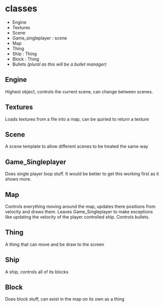 # classes
- Engine
- Textures
- Scene
- Game_singleplayer : scene
- Map
- Thing
- Ship : Thing
- Block : Thing
- Bullets *(plural as this will be a bullet manager)*

## Engine
Highest object, controls the current scene, can change between scenes.

## Textures
Loads textures from a file into a map, can be quiried to return a texture

## Scene
A scene template to allow different scenes to be treated the same way

## Game_Singleplayer
Does single player loop stuff. It would be better to get this working first as it shows more.

## Map
Controls everything moving around the map, updates there positions from velocity and draws them. Leaves Game_Singleplayer
to make exceptions like updating the velocity of the player controlled ship. Controls bullets.

## Thing
A thing that can move and be draw to the screen

## Ship
A ship, controls all of its blocks

## Block
Does block stuff, can exist in the map on its own as a thing